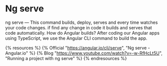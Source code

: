 # Ng serve

ng serve — This command builds, deploy, serves and every time watches your code changes. if find any change in code it builds and serves that code automatically. How do Angular builds? After coding our Angular apps using TypeScript, we use the Angular CLI command to build the app.

{% resources %}
  {% Official "https://angular.io/cli/serve", "Ng serve - Angular.io" %}
  {% Blog "https://www.youtube.com/watch?v=-w-RfHcLt5U", "Running a project with ng serve" %}
{% endresources %}